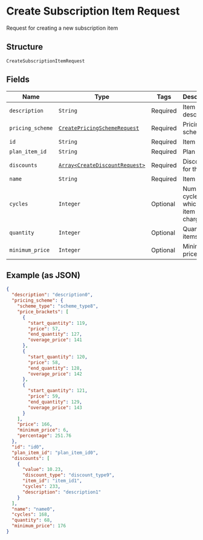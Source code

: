 
# Create Subscription Item Request

Request for creating a new subscription item

## Structure

`CreateSubscriptionItemRequest`

## Fields

| Name | Type | Tags | Description |
|  --- | --- | --- | --- |
| `description` | `String` | Required | Item description |
| `pricing_scheme` | [`CreatePricingSchemeRequest`](../../doc/models/create-pricing-scheme-request.md) | Required | Pricing scheme |
| `id` | `String` | Required | Item id |
| `plan_item_id` | `String` | Required | Plan item id |
| `discounts` | [`Array<CreateDiscountRequest>`](../../doc/models/create-discount-request.md) | Required | Discounts for the item |
| `name` | `String` | Required | Item name |
| `cycles` | `Integer` | Optional | Number of cycles which the item will be charged |
| `quantity` | `Integer` | Optional | Quantity of items |
| `minimum_price` | `Integer` | Optional | Minimum price |

## Example (as JSON)

```json
{
  "description": "description0",
  "pricing_scheme": {
    "scheme_type": "scheme_type8",
    "price_brackets": [
      {
        "start_quantity": 119,
        "price": 57,
        "end_quantity": 127,
        "overage_price": 141
      },
      {
        "start_quantity": 120,
        "price": 58,
        "end_quantity": 128,
        "overage_price": 142
      },
      {
        "start_quantity": 121,
        "price": 59,
        "end_quantity": 129,
        "overage_price": 143
      }
    ],
    "price": 166,
    "minimum_price": 6,
    "percentage": 251.76
  },
  "id": "id0",
  "plan_item_id": "plan_item_id0",
  "discounts": [
    {
      "value": 10.23,
      "discount_type": "discount_type9",
      "item_id": "item_id1",
      "cycles": 233,
      "description": "description1"
    }
  ],
  "name": "name0",
  "cycles": 168,
  "quantity": 68,
  "minimum_price": 176
}
```

